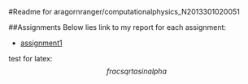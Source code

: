 #Readme for aragornranger/computationalphysics_N2013301020051

##Assignments
Below lies link to my report for each assignment:
* [assignment1](https://github.com/aragornranger/computationalphysics_N2013301020051/blob/master/assignment1.md) 


test for latex:
$$frac{sqrt{a}}{sin{alpha}}$$
  
